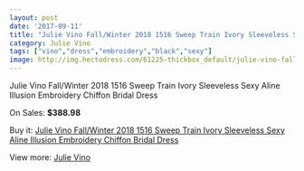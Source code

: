 ```yaml
---
layout: post
date: '2017-09-11'
title: "Julie Vino Fall/Winter 2018 1516 Sweep Train Ivory Sleeveless Sexy Aline Illusion Embroidery Chiffon Bridal Dress"
category: Julie Vino
tags: ["vino","dress","embroidery","black","sexy"]
image: http://img.hectodress.com/61225-thickbox_default/julie-vino-fall-winter-2018-1516-sweep-train-ivory-sleeveless-sexy-aline-illusion-embroidery-chiffon-bridal-dress.jpg
---
```

Julie Vino Fall/Winter 2018 1516 Sweep Train Ivory Sleeveless Sexy Aline Illusion Embroidery Chiffon Bridal Dress

On Sales: **$388.98**
<a href="https://www.hectodress.com/julie-vino/19778-julie-vino-fall-winter-2018-1516-sweep-train-ivory-sleeveless-sexy-aline-illusion-embroidery-chiffon-bridal-dress.html"><amp-img layout="responsive" width="600" height="600" src="//img.hectodress.com/61225-thickbox_default/julie-vino-fall-winter-2018-1516-sweep-train-ivory-sleeveless-sexy-aline-illusion-embroidery-chiffon-bridal-dress.jpg" alt="Julie Vino Fall/Winter 2018 1516 Sweep Train Ivory Sleeveless Sexy Aline Illusion Embroidery Chiffon Bridal Dress 0" /></a>
<a href="https://www.hectodress.com/julie-vino/19778-julie-vino-fall-winter-2018-1516-sweep-train-ivory-sleeveless-sexy-aline-illusion-embroidery-chiffon-bridal-dress.html"><amp-img layout="responsive" width="600" height="600" src="//img.hectodress.com/61230-thickbox_default/julie-vino-fall-winter-2018-1516-sweep-train-ivory-sleeveless-sexy-aline-illusion-embroidery-chiffon-bridal-dress.jpg" alt="Julie Vino Fall/Winter 2018 1516 Sweep Train Ivory Sleeveless Sexy Aline Illusion Embroidery Chiffon Bridal Dress 1" /></a>
<a href="https://www.hectodress.com/julie-vino/19778-julie-vino-fall-winter-2018-1516-sweep-train-ivory-sleeveless-sexy-aline-illusion-embroidery-chiffon-bridal-dress.html"><amp-img layout="responsive" width="600" height="600" src="//img.hectodress.com/61229-thickbox_default/julie-vino-fall-winter-2018-1516-sweep-train-ivory-sleeveless-sexy-aline-illusion-embroidery-chiffon-bridal-dress.jpg" alt="Julie Vino Fall/Winter 2018 1516 Sweep Train Ivory Sleeveless Sexy Aline Illusion Embroidery Chiffon Bridal Dress 2" /></a>
<a href="https://www.hectodress.com/julie-vino/19778-julie-vino-fall-winter-2018-1516-sweep-train-ivory-sleeveless-sexy-aline-illusion-embroidery-chiffon-bridal-dress.html"><amp-img layout="responsive" width="600" height="600" src="//img.hectodress.com/61228-thickbox_default/julie-vino-fall-winter-2018-1516-sweep-train-ivory-sleeveless-sexy-aline-illusion-embroidery-chiffon-bridal-dress.jpg" alt="Julie Vino Fall/Winter 2018 1516 Sweep Train Ivory Sleeveless Sexy Aline Illusion Embroidery Chiffon Bridal Dress 3" /></a>
<a href="https://www.hectodress.com/julie-vino/19778-julie-vino-fall-winter-2018-1516-sweep-train-ivory-sleeveless-sexy-aline-illusion-embroidery-chiffon-bridal-dress.html"><amp-img layout="responsive" width="600" height="600" src="//img.hectodress.com/61227-thickbox_default/julie-vino-fall-winter-2018-1516-sweep-train-ivory-sleeveless-sexy-aline-illusion-embroidery-chiffon-bridal-dress.jpg" alt="Julie Vino Fall/Winter 2018 1516 Sweep Train Ivory Sleeveless Sexy Aline Illusion Embroidery Chiffon Bridal Dress 4" /></a>
<a href="https://www.hectodress.com/julie-vino/19778-julie-vino-fall-winter-2018-1516-sweep-train-ivory-sleeveless-sexy-aline-illusion-embroidery-chiffon-bridal-dress.html"><amp-img layout="responsive" width="600" height="600" src="//img.hectodress.com/61226-thickbox_default/julie-vino-fall-winter-2018-1516-sweep-train-ivory-sleeveless-sexy-aline-illusion-embroidery-chiffon-bridal-dress.jpg" alt="Julie Vino Fall/Winter 2018 1516 Sweep Train Ivory Sleeveless Sexy Aline Illusion Embroidery Chiffon Bridal Dress 5" /></a>

Buy it: [Julie Vino Fall/Winter 2018 1516 Sweep Train Ivory Sleeveless Sexy Aline Illusion Embroidery Chiffon Bridal Dress](https://www.hectodress.com/julie-vino/19778-julie-vino-fall-winter-2018-1516-sweep-train-ivory-sleeveless-sexy-aline-illusion-embroidery-chiffon-bridal-dress.html "Julie Vino Fall/Winter 2018 1516 Sweep Train Ivory Sleeveless Sexy Aline Illusion Embroidery Chiffon Bridal Dress")

View more: [Julie Vino](https://www.hectodress.com/356-julie-vino "Julie Vino")